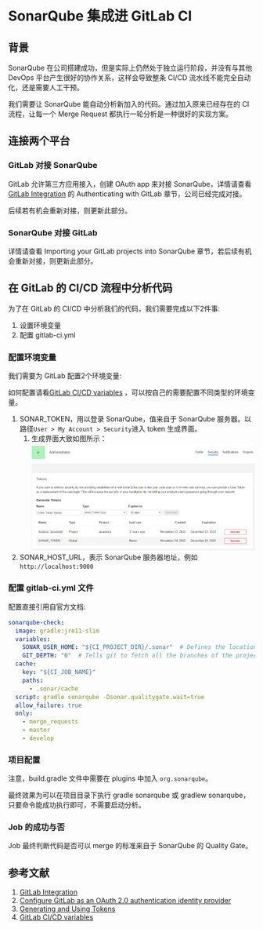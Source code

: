 # SonarQube 集成进 GitLab CI

## 背景

SonarQube 在公司搭建成功，但是实际上仍然处于独立运行阶段，并没有与其他 DevOps 平台产生很好的协作关系，这样会导致整条 CI/CD 流水线不能完全自动化，还是需要人工干预。

我们需要让 SonarQube 能自动分析新加入的代码。通过加入原来已经存在的 CI 流程，让每一个 Merge Request 都执行一轮分析是一种很好的实现方案。

## 连接两个平台

### GitLab 对接 SonarQube

GitLab 允许第三方应用接入，创建 OAuth app 来对接 SonarQube，详情请查看 [GitLab Integration](https://docs.sonarqube.org/8.9/analysis/gitlab-integration/) 的 Authenticating with GitLab 章节，公司已经完成对接。

后续若有机会重新对接，则更新此部分。

### SonarQube 对接 GitLab

详情请查看 Importing your GitLab projects into SonarQube 章节，若后续有机会重新对接，则更新此部分。

## 在 GitLab 的 CI/CD 流程中分析代码

为了在 GitLab 的 CI/CD 中分析我们的代码，我们需要完成以下2件事:

1. 设置环境变量
2. 配置 gitlab-ci.yml

### 配置环境变量

我们需要为 GitLab 配置2个环境变量:

如何配置请看[GitLab CI/CD variables](https://docs.gitlab.com/ee/ci/variables/#creating-a-custom-environment-variable) ，可以按自己的需要配置不同类型的环境变量。

1. SONAR_TOKEN，用以登录 SonarQube，值来自于 SonarQube 服务器。以路径`User > My Account > Security`进入 token 生成界面。
    1. 生成界面大致如图所示：
       ![SonarQube 生成 token 界面.png](../assets/SonarQube_生成_token_界面.png)
2. SONAR_HOST_URL，表示 SonarQube 服务器地址，例如`http://localhost:9000`

### 配置 gitlab-ci.yml 文件

配置直接引用自官方文档:

```yaml
sonarqube-check:
  image: gradle:jre11-slim
  variables:
    SONAR_USER_HOME: "${CI_PROJECT_DIR}/.sonar"  # Defines the location of the analysis task cache
    GIT_DEPTH: "0"  # Tells git to fetch all the branches of the project, required by the analysis task
  cache:
    key: "${CI_JOB_NAME}"
    paths:
      - .sonar/cache
  script: gradle sonarqube -Dsonar.qualitygate.wait=true
  allow_failure: true
  only:
    - merge_requests
    - master
    - develop
```

### 项目配置

注意，build.gradle 文件中需要在 plugins 中加入 `org.sonarqube`。

最终效果为可以在项目目录下执行 gradle sonarqube 或 gradlew sonarqube，只要命令能成功执行即可，不需要启动分析。

### Job 的成功与否

Job 最终判断代码是否可以 merge 的标准来自于 SonarQube 的 Quality Gate。

## 参考文献

1. [GitLab Integration](https://docs.sonarqube.org/8.9/analysis/gitlab-integration/)
2. [Configure GitLab as an OAuth 2.0 authentication identity provider](https://docs.gitlab.com/ee/integration/oauth_provider.html)
3. [Generating and Using Tokens](https://docs.sonarqube.org/8.9/user-guide/user-token/)
4. [GitLab CI/CD variables](https://docs.gitlab.com/ee/ci/variables/#creating-a-custom-environment-variable)